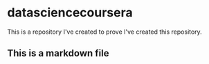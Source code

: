 # datasciencecoursera
This is a repository I've created to prove I've created this repository.

## This is a markdown file